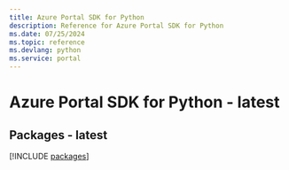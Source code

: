 ```yaml
---
title: Azure Portal SDK for Python
description: Reference for Azure Portal SDK for Python
ms.date: 07/25/2024
ms.topic: reference
ms.devlang: python
ms.service: portal
---
```

# Azure Portal SDK for Python - latest
## Packages - latest
[!INCLUDE [packages](portal-index.md)]
